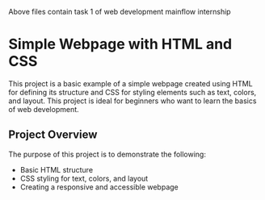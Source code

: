 Above files contain task 1 of web development mainflow internship
# Simple Webpage with HTML and CSS

This project is a basic example of a simple webpage created using HTML for defining its structure and CSS for styling elements such as text, colors, and layout. This project is ideal for beginners who want to learn the basics of web development.

## Project Overview

The purpose of this project is to demonstrate the following:

- Basic HTML structure
- CSS styling for text, colors, and layout
- Creating a responsive and accessible webpage
